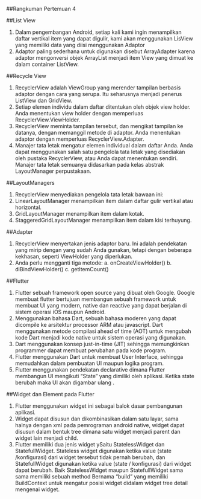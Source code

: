 ##Rangkuman Pertemuan 4 

##List View
  1.	Dalam pengembangan Android, setiap kali kami ingin menampilkan daftar vertikal item yang dapat digulir, kami akan menggunakan LisView yang memiliki data yang diisi menggunakan Adaptor
  2.	Adaptor paling sederhana untuk digunakan disebut ArrayAdapter karena adaptor mengonversi objek ArrayList menjadi item View yang dimuat ke dalam container ListView.

##Recycle View
  1.	RecyclerView adalah ViewGroup yang merender tampilan berbasis adaptor dengan cara yang serupa. Itu seharusnya menjadi penerus ListView dan GridView.
  2.	Setiap elemen individu dalam daftar ditentukan oleh objek view holder. Anda menentukan view holder dengan memperluas RecyclerView.ViewHolder.
  3.	RecyclerView meminta tampilan tersebut, dan mengikat tampilan ke datanya, dengan memanggil metode di adaptor. Anda menentukan adaptor dengan memperluas RecyclerView.Adapter.
  4.	Manajer tata letak mengatur elemen individual dalam daftar Anda. Anda dapat menggunakan salah satu pengelola tata letak yang disediakan oleh pustaka RecyclerView, atau Anda dapat menentukan sendiri. Manajer tata letak semuanya didasarkan pada kelas abstrak LayoutManager perpustakaan.

##LayoutManagers
  1.	RecyclerView menyediakan pengelola tata letak bawaan ini:
  2.	LinearLayoutManager menampilkan item dalam daftar gulir vertikal atau horizontal.
  3.	GridLayoutManager menampilkan item dalam kotak.
  4.	StaggeredGridLayoutManager menampilkan item dalam kisi terhuyung.

##Adapter
  1.	RecyclerView menyertakan jenis adaptor baru. Ini adalah pendekatan yang mirip dengan yang sudah Anda gunakan, tetapi dengan beberapa kekhasan, seperti ViewHolder yang diperlukan.
  2.	Anda perlu mengganti tiga metode:
      a.	onCreateViewHolder()
      b.	diBindViewHolder()
      c.	getItemCount()
      
##Flutter
  1.	Flutter sebuah framework open source yang dibuat oleh Google. Google membuat flutter bertujuan membangun sebuah framework untuk membuat UI yang modern, native dan reactive yang dapat berjalan di sistem operasi iOS maupun Android. 
  2.	Menggunakan bahasa Dart, sebuah bahasa moderen yang dapat dicompile ke arsitektur processor ARM atau javascript. Dart menggunakan metode compilasi ahead of time (AOT) untuk mengubah kode Dart menjadi kode native untuk sistem operasi yang digunakan.
  3.	Dart menggunakan konsep just-in-time (JIT) sehingga memungkinkan programmer dapat membuat perubahan pada kode program.
  4.	Flutter menggunakan Dart untuk membuat User Interface, sehingga memudahkan dalam pembuatan UI maupun logika program. 
  5.	Flutter menggunakan pendekatan declarative dimana Flutter membangun UI mengikuti “State” yang dimiliki oleh aplikasi. Ketika state berubah maka UI akan digambar ulang .

##Widget dan Element pada Flutter
  1.	Flutter menggunakan widget ini sebagai balok dasar pembangunan aplikasi. 
  2.	Widget dapat disusun dan dikombinasikan dalam satu layar, sama halnya dengan xml pada pemrograman android native, widget dapat disusun dalam bentuk tree dimana satu widget menjadi parent dan widget lain menjadi child. 
  3.	Flutter memiliki dua jenis widget ySaitu StatelessWidget dan StatefullWidget. Stateless widget digunakan ketika value (state /konfigurasi) dari widget tersebut tidak pernah berubah, dan StatefullWidget digunakan ketika value (state / konfigurasi) dari widget dapat berubah. Baik StatelessWidget maupun StatefullWidget sama sama memiliki sebuah method Bernama “build” yang memiliki BuildContext untuk mengatur posisi widget didalam widget tree detail mengenai widget.
